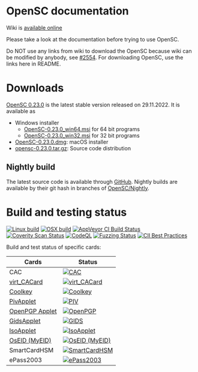 # OpenSC documentation


Wiki is [available online](https://github.com/OpenSC/OpenSC/wiki)

Please take a look at the documentation before trying to use OpenSC.

Do NOT use any links from wiki to download the OpenSC because wiki can be modified by anybody, see
[#2554](https://github.com/OpenSC/OpenSC/issues/2554). For downloading OpenSC, use the links here in README.

# Downloads

[OpenSC 0.23.0](https://github.com/OpenSC/OpenSC/releases/tag/0.23.0) is the latest stable version released on
29.11.2022. It is available as

 * Windows installer
   * [OpenSC-0.23.0_win64.msi](https://github.com/OpenSC/OpenSC/releases/download/0.23.0/OpenSC-0.23.0_win64.msi) for 64 bit programs
   * [OpenSC-0.23.0_win32.msi](https://github.com/OpenSC/OpenSC/releases/download/0.23.0/OpenSC-0.23.0_win32.msi) for 32 bit programs
 * [OpenSC-0.23.0.dmg](https://github.com/OpenSC/OpenSC/releases/download/0.23.0/OpenSC-0.23.0.dmg): macOS installer
 * [opensc-0.23.0.tar.gz](https://github.com/OpenSC/OpenSC/releases/download/0.23.0/opensc-0.23.0.tar.gz): Source code distribution

## Nightly build

The latest source code is available through [GitHub](https://github.com/OpenSC/OpenSC/archive/master.zip).
Nightly builds are available by their git hash in branches of [OpenSC/Nightly](https://github.com/OpenSC/Nightly).


# Build and testing status

[![Linux build](https://github.com/OpenSC/OpenSC/actions/workflows/linux.yml/badge.svg)](https://github.com/OpenSC/OpenSC/actions/workflows/linux.yml)
[![OSX build](https://github.com/OpenSC/OpenSC/actions/workflows/macos.yml/badge.svg)](https://github.com/OpenSC/OpenSC/actions/workflows/macos.yml)
[![AppVeyor CI Build Status](https://ci.appveyor.com/api/projects/status/github/OpenSC/OpenSC?branch=master&svg=true)](https://ci.appveyor.com/project/LudovicRousseau/OpenSC/branch/master)
[![Coverity Scan Status](https://scan.coverity.com/projects/4026/badge.svg)](https://scan.coverity.com/projects/4026)
[![CodeQL](https://github.com/OpenSC/OpenSC/actions/workflows/codeql.yml/badge.svg?event=push)](https://github.com/OpenSC/OpenSC/actions/workflows/codeql.yml)
[![Fuzzing Status](https://oss-fuzz-build-logs.storage.googleapis.com/badges/opensc.svg)](https://bugs.chromium.org/p/oss-fuzz/issues/list?sort=-opened&can=1&q=proj:opensc)
[![CII Best Practices](https://bestpractices.coreinfrastructure.org/projects/3908/badge)](https://bestpractices.coreinfrastructure.org/projects/3908)

Build and test status of specific cards:

| Cards                                                               | Status                                                                                                                            |
|---------------------------------------------------------------------|-----------------------------------------------------------------------------------------------------------------------------------|
| CAC                                                                 | [![CAC](https://gitlab.com/redhat-crypto/OpenSC/badges/cac/pipeline.svg)](https://gitlab.com/redhat-crypto/OpenSC/pipelines)      |
| [virt_CACard](https://github.com/Jakuje/virt_cacard)                | [![virt_CACard](https://github.com/OpenSC/OpenSC/actions/workflows/linux.yml/badge.svg)](https://github.com/OpenSC/OpenSC/actions/workflows/linux.yml) |
| [Coolkey](https://github.com/dogtagpki/coolkey/tree/master/applet)  | [![Coolkey](https://gitlab.com/redhat-crypto/OpenSC/badges/coolkey/pipeline.svg)](https://gitlab.com/redhat-crypto/OpenSC/pipelines) |
| [PivApplet](https://github.com/arekinath/PivApplet)                 | [![PIV](https://github.com/OpenSC/OpenSC/actions/workflows/linux.yml/badge.svg)](https://github.com/OpenSC/OpenSC/actions/workflows/linux.yml) |
| [OpenPGP Applet](https://github.com/Yubico/ykneo-openpgp/)          | [![OpenPGP](https://github.com/OpenSC/OpenSC/actions/workflows/linux.yml/badge.svg)](https://github.com/OpenSC/OpenSC/actions/workflows/linux.yml) |
| [GidsApplet](https://github.com/vletoux/GidsApplet/)                | [![GIDS](https://github.com/OpenSC/OpenSC/actions/workflows/linux.yml/badge.svg)](https://github.com/OpenSC/OpenSC/actions/workflows/linux.yml) |
| [IsoApplet](https://github.com/philipWendland/IsoApplet/)           | [![IsoApplet](https://github.com/OpenSC/OpenSC/actions/workflows/linux.yml/badge.svg)](https://github.com/OpenSC/OpenSC/actions/workflows/linux.yml) |
| [OsEID (MyEID)](https://sourceforge.net/projects/oseid/)            | [![OsEID (MyEID)](https://github.com/OpenSC/OpenSC/actions/workflows/linux.yml/badge.svg)](https://github.com/OpenSC/OpenSC/actions/workflows/linux.yml) |
| SmartCardHSM                                                        | [![SmartCardHSM](https://gitlab.com/redhat-crypto/OpenSC/badges/sc-hsm/pipeline.svg)](https://gitlab.com/redhat-crypto/OpenSC/pipelines) |
| ePass2003                                                           | [![ePass2003](https://gitlab.com/redhat-crypto/OpenSC/badges/epass2003/pipeline.svg)](https://gitlab.com/redhat-crypto/OpenSC/pipelines) |

